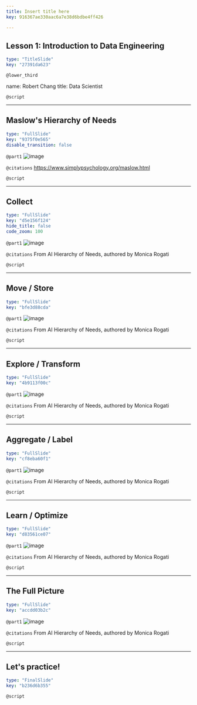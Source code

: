 ```yaml
---
title: Insert title here
key: 916367ae330aac6a7e38d6bdbe4ff426

---
```

## Lesson 1:  Introduction to Data Engineering

```yaml
type: "TitleSlide"
key: "27391da623"
```

`@lower_third`

name: Robert Chang
title: Data Scientist


`@script`



---
## Maslow's Hierarchy of Needs

```yaml
type: "FullSlide"
key: "9375f0e565"
disable_transition: false
```

`@part1`
![image](https://assets.datacamp.com/production/repositories/4780/datasets/1143cbe10f3f203a68bb1a6d3fc035fc9e8d4a12/maslow.png)


`@citations`
https://www.simplypsychology.org/maslow.html


`@script`



---
## Collect

```yaml
type: "FullSlide"
key: "d5e156f124"
hide_title: false
code_zoom: 100
```

`@part1`
![image](https://assets.datacamp.com/production/repositories/4780/datasets/e429a3ca656f4b11938c4afb6778f3448aedc767/pyramid_1.png)


`@citations`
From AI Hierarchy of Needs, authored by Monica Rogati


`@script`



---
## Move / Store

```yaml
type: "FullSlide"
key: "bfe3d88cda"
```

`@part1`
![image](https://assets.datacamp.com/production/repositories/4780/datasets/2f6d38e197538fdef5db5e720d5fb180aafa5d87/pyramid_2.png)


`@citations`
From AI Hierarchy of Needs, authored by Monica Rogati


`@script`



---
## Explore / Transform

```yaml
type: "FullSlide"
key: "4b9113f00c"
```

`@part1`
![image](https://assets.datacamp.com/production/repositories/4780/datasets/f43a7ca3a346f72f7c97132cabf09c1d2e96067a/pyramid_3.png)


`@citations`
From AI Hierarchy of Needs, authored by Monica Rogati


`@script`



---
## Aggregate / Label

```yaml
type: "FullSlide"
key: "cf8eba60f1"
```

`@part1`
![image](https://assets.datacamp.com/production/repositories/4780/datasets/49c264da1271ea2536acc58cdc27bac227d3e99e/pyramid_4.png)


`@citations`
From AI Hierarchy of Needs, authored by Monica Rogati


`@script`



---
## Learn / Optimize

```yaml
type: "FullSlide"
key: "d83561ce07"
```

`@part1`
![image](https://assets.datacamp.com/production/repositories/4780/datasets/e7e7b93549d8c12832f0ff73587371a5023324af/pyramid_5.png)


`@citations`
From AI Hierarchy of Needs, authored by Monica Rogati


`@script`



---
## The Full Picture

```yaml
type: "FullSlide"
key: "accdd03b2c"
```

`@part1`
![image](https://assets.datacamp.com/production/repositories/4780/datasets/102db3777ab3adb896e8c9fffb5030239e9d7781/pyramid_final.png)


`@citations`
From AI Hierarchy of Needs, authored by Monica Rogati


`@script`



---
## Let's practice!

```yaml
type: "FinalSlide"
key: "b236d6b355"
```

`@script`


